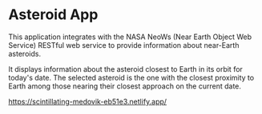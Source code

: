 # Asteroid App

This application integrates with the NASA NeoWs (Near Earth Object Web Service) RESTful web service to provide information about near-Earth asteroids.

It displays information about the asteroid closest to Earth in its orbit for today's date. The selected asteroid is the one with the closest proximity to Earth among those nearing their closest approach on the current date.

https://scintillating-medovik-eb51e3.netlify.app/ 
